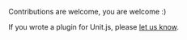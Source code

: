 Contributions are welcome, you are welcome :)

If you wrote a plugin for Unit.js, please [let us know](https://github.com/unitjs/unit.js/issues/new?title=[new%20plugin]%20).